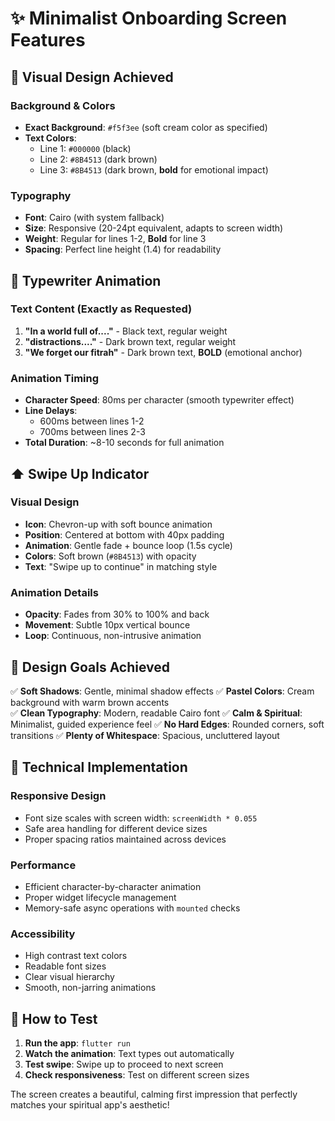 # ✨ Minimalist Onboarding Screen Features

## 🎨 Visual Design Achieved

### Background & Colors
- **Exact Background**: `#f5f3ee` (soft cream color as specified)
- **Text Colors**: 
  - Line 1: `#000000` (black)
  - Line 2: `#8B4513` (dark brown)
  - Line 3: `#8B4513` (dark brown, **bold** for emotional impact)

### Typography
- **Font**: Cairo (with system fallback)
- **Size**: Responsive (20-24pt equivalent, adapts to screen width)
- **Weight**: Regular for lines 1-2, **Bold** for line 3
- **Spacing**: Perfect line height (1.4) for readability

## 📝 Typewriter Animation

### Text Content (Exactly as Requested)
1. **"In a world full of...."** - Black text, regular weight
2. **"distractions...."** - Dark brown text, regular weight  
3. **"We forget our fitrah"** - Dark brown text, **BOLD** (emotional anchor)

### Animation Timing
- **Character Speed**: 80ms per character (smooth typewriter effect)
- **Line Delays**: 
  - 600ms between lines 1-2
  - 700ms between lines 2-3
- **Total Duration**: ~8-10 seconds for full animation

## ⬆️ Swipe Up Indicator

### Visual Design
- **Icon**: Chevron-up with soft bounce animation
- **Position**: Centered at bottom with 40px padding
- **Animation**: Gentle fade + bounce loop (1.5s cycle)
- **Colors**: Soft brown (`#8B4513`) with opacity
- **Text**: "Swipe up to continue" in matching style

### Animation Details
- **Opacity**: Fades from 30% to 100% and back
- **Movement**: Subtle 10px vertical bounce
- **Loop**: Continuous, non-intrusive animation

## 🎯 Design Goals Achieved

✅ **Soft Shadows**: Gentle, minimal shadow effects
✅ **Pastel Colors**: Cream background with warm brown accents  
✅ **Clean Typography**: Modern, readable Cairo font
✅ **Calm & Spiritual**: Minimalist, guided experience feel
✅ **No Hard Edges**: Rounded corners, soft transitions
✅ **Plenty of Whitespace**: Spacious, uncluttered layout

## 🔧 Technical Implementation

### Responsive Design
- Font size scales with screen width: `screenWidth * 0.055`
- Safe area handling for different device sizes
- Proper spacing ratios maintained across devices

### Performance
- Efficient character-by-character animation
- Proper widget lifecycle management
- Memory-safe async operations with `mounted` checks

### Accessibility
- High contrast text colors
- Readable font sizes
- Clear visual hierarchy
- Smooth, non-jarring animations

## 🚀 How to Test

1. **Run the app**: `flutter run`
2. **Watch the animation**: Text types out automatically
3. **Test swipe**: Swipe up to proceed to next screen
4. **Check responsiveness**: Test on different screen sizes

The screen creates a beautiful, calming first impression that perfectly matches your spiritual app's aesthetic!
